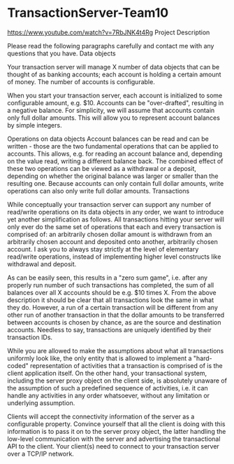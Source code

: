# TransactionServer-Team10
https://www.youtube.com/watch?v=7RbJNK4t4Rg
Project Description

Please read the following paragraphs carefully and contact me with any questions that you have.
Data objects

Your transaction server will manage X number of data objects that can be thought of as banking accounts; each account is holding a certain amount of money. The number of accounts is configurable.

When you start your transaction server, each account is initialized to some configurable amount, e.g. $10. Accounts can be "over-drafted", resulting in a negative balance. For simplicity, we will assume that accounts contain only full dollar amounts. This will allow you to represent account balances by simple integers.

Operations on data objects
Account balances can be read and can be written - those are the two fundamental operations that can be applied to accounts. This allows, e.g. for reading an account balance and, depending on the value read, writing a different balance back. The combined effect of these two operations can be viewed as a withdrawal or a deposit, depending on whether the original balance was larger or smaller than the resulting one.
Because accounts can only contain full dollar amounts, write operations can also only write full dollar amounts.
Transactions

While conceptually your transaction server can support any number of read/write operations on its data objects in any order, we want to introduce yet another simplification as follows. All transactions hitting your server will only ever do the same set of operations that each and every transaction is comprised of: an arbitrarily chosen dollar amount is withdrawn from an arbitrarily chosen account and deposited onto another, arbitrarily chosen account. I ask you to always stay strictly at the level of elementary read/write operations, instead of  implementing higher level constructs like withdrawal and deposit.

As can be easily seen, this results in a "zero sum game", i.e. after any properly run number of such transactions has completed, the sum of all balances over all X accounts should be e.g. $10 times X.
From the above description it should be clear that all transactions look the same in what they do. However, a run of a certain transaction will be different from any other run of another transaction in that the dollar amounts to be transferred between accounts is chosen by chance, as are the source and destination accounts. Needless to say, transactions are uniquely identified by their transaction IDs. 

While you are allowed to make the assumptions about what all transactions uniformly look like, the only entity that is allowed to implement a "hard-coded" representation of activities that a transaction is comprised of is the client application itself. On the other hand, your transactional system, including the server proxy object on the client side, is absolutely unaware of the assumption of such a predefined sequence of activities, i.e. it can handle any activities in any order whatsoever, without any limitation or underlying assumption.

Clients will accept the connectivity information of the server as a configurable property. Convince yourself that all the client is doing with this information is to pass it on to the server proxy object, the latter handling the low-level communication with the server and advertising the transactional API to the client.
Your client(s) need to connect to your transaction server over a TCP/IP network.
